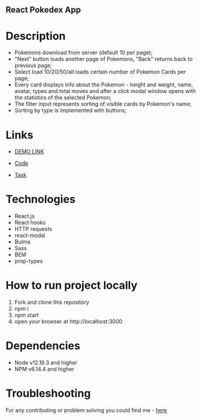 ## React Pokedex App

# Description
- Pokemons download from server (default 10 per page);
- "Next" button loads another page of Pokemons, "Back" returns back to previous page;
- Select load 10/20/50/all loads certain number of Pokemon Cards per page;
- Every card displays info about the Pokemon - height and weight, name, avatar, types and total moves and after a click modal window opens with the statistics of the selected Pokemon;
- The filter input represents sorting of visible cards by Pokemon's name;
- Sorting by type is implemented with buttons;

# Links
- [DEMO LINK](https://natalia-ponomarenko.github.io/pokedex-app)

- [Code](https://github.com/natalia-ponomarenko/pokedex-app)

- [Task](https://docs.google.com/document/d/1x-eS75CZdMX_zsu6DqryAue8iIVgTJcp2upB0LKPWdM/edit)

# Technologies
- React.js
- React hooks
- HTTP requests
- react-modal
- Bulma
- Sass
- BEM
- prop-types

# How to run project locally
1. Fork and clone this repository
2. npm i
3. npm start
4. open your browser at http://localhost:3000

# Dependencies
- Node v12.16.3 and higher
- NPM v6.14.4 and higher

# Troubleshooting
For any contributing or problem solving you could find me - [here](https://t.me/ponomarenko_nataliia)
